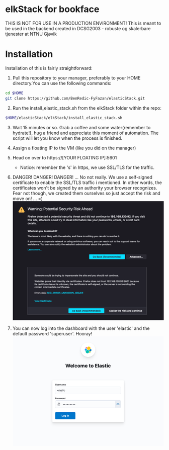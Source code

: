 # elkStack for bookface
THIS IS NOT FOR USE IN A PRODUCTION ENVIRONMENT!
This is meant to be used in the backend created in DCSG2003 - robuste og skalerbare tjenester at NTNU Gjøvik

# Installation
Installation of this is fairly straightforward:

1. Pull this repository to your manager, preferably to your HOME directory.You can use the following commands:
```bash
cd $HOME
git clone https://github.com/BenRedic-FyFazan/elasticStack.git
```

2. Run the install_elastic_stack.sh from the elkStack folder within the repo:
```bash
$HOME/elasticStack/elkStack/install_elastic_stack.sh
```
 
3. Wait 15 minutes or so. Grab a coffee and some water(remember to hydrate!), hug a friend and appreciate this moment of automation.
The script will let you know when the process is finished.

4. Assign a floating IP to the VM (like you did on the manager)

5. Head on over to https://[YOUR FLOATING IP]:5601 
    - Notice: remember the 's' in https, we use SSL/TLS for the traffic.

6. DANGER! DANGER! DANGER! 
... No not really. We use a self-signed certificate to enable the SSL/TLS traffic i mentioned.
In other words, the certificates won't be signed by an authority your browser recognizes. 
Fear not though, we created them ourselves so just accept the risk and move on! ... =)
![Kibana Dashboard Certificate warning](./images/kibana-certificate-warning.png)

7. You can now log into the dashboard with the user 'elastic' and the default password 'superuser'. Hooray!
![Kibana Dashboard Portal](./images/kibana-portal.png)
